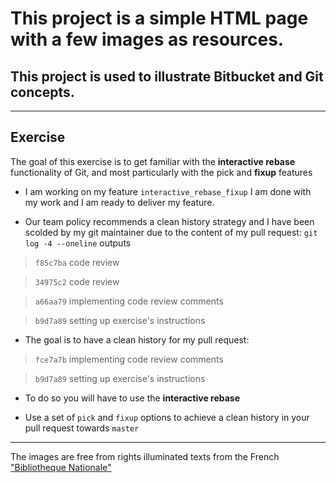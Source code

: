 # This project is a simple HTML page with a few images as resources.

## This project is used to illustrate Bitbucket and Git concepts.

***

## Exercise

The goal of this exercise is to get familiar with the **interactive rebase** functionality of Git, and most particularly with the pick and **fixup** features

* I am working on my feature `interactive_rebase_fixup` I am done with my work and I am ready to deliver my feature.


* Our team policy recommends a clean history strategy and I have been scolded by my git maintainer due to the content of my pull request: `git log -4 --oneline` outputs

> `f85c7ba` code review

> `34975c2` code review

> `a66aa79` implementing code review comments

> `b9d7a89` setting up exercise's instructions 


* The goal is to have a clean history for my pull request:

> `fce7a7b` implementing code review comments

> `b9d7a89` setting up exercise's instructions


* To do so you will have to use the **interactive rebase**


* Use a set of `pick` and `fixup` options to achieve a clean history in your pull request towards `master`


***

The images are free from rights illuminated texts from the French ["Bibliotheque Nationale"](http://www.enluminures.culture.fr/documentation/enlumine/fr/visites.htm) 